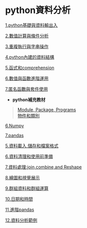# python資料分析
  
 [1.python基礎與資料輸出入](https://github.com/roberthsu2003/PythonForDataAnalysis/tree/master/python%E5%9F%BA%E7%A4%8E%E8%88%87%E8%B3%87%E6%96%99%E8%BC%B8%E5%87%BA%E5%85%A5)  
 
[2.數值計算與條件分析](https://github.com/roberthsu2003/PythonForDataAnalysis/tree/master/%E6%95%B8%E5%80%BC%E8%A8%88%E7%AE%97%E8%88%87%E6%A2%9D%E4%BB%B6%E5%88%86%E6%9E%90) 

[3.重複執行與字串操作](https://github.com/roberthsu2003/PythonForDataAnalysis/tree/master/%E9%87%8D%E8%A4%87%E5%9F%B7%E8%A1%8C%E8%88%87%E5%AD%97%E4%B8%B2%E6%93%8D%E4%BD%9C) 

[4.python內建的資料結構](https://github.com/roberthsu2003/PythonForDataAnalysis/tree/master/python%E5%85%A7%E5%BB%BA%E7%9A%84%E8%B3%87%E6%96%99%E7%B5%90%E6%A7%8B)

[5.函式和comprehension](https://github.com/roberthsu2003/PythonForDataAnalysis/tree/master/%E5%87%BD%E5%BC%8F%E5%92%8Ccomprehension)

[6.數值與函數進階運用](https://github.com/roberthsu2003/PythonForDataAnalysis/tree/master/%E6%95%B8%E5%80%BC%E8%88%87%E5%87%BD%E6%95%B8%E9%80%B2%E9%9A%8E%E9%81%8B%E7%94%A8)

[7.匿名函數與套件使用](https://github.com/roberthsu2003/PythonForDataAnalysis/tree/master/%E5%8C%BF%E5%90%8D%E5%87%BD%E6%95%B8%E8%88%87%E5%A5%97%E4%BB%B6%E4%BD%BF%E7%94%A8)

- **python補充教材** 
> [Module, Package, Programs](https://github.com/roberthsu2003/PythonForDataAnalysis/tree/master/Module_Packages_Programs)   
> [物件和類別](https://github.com/roberthsu2003/PythonForDataAnalysis/tree/master/%E7%89%A9%E4%BB%B6%E5%92%8C%E9%A1%9E%E5%88%A5)  
   

[6.Numpy](https://github.com/roberthsu2003/PythonForDataAnalysis/tree/master/numpy)  

[7.pandas](https://github.com/roberthsu2003/PythonForDataAnalysis/tree/master/pandas)      

[5.資料載入,儲存和檔案格式](https://github.com/roberthsu2003/PythonForDataAnalysis/tree/master/%E8%B3%87%E6%96%99%E8%BC%89%E5%85%A5%E5%92%8C%E5%84%B2%E5%AD%98%E5%92%8C%E6%AA%94%E6%A1%88%E6%A0%BC%E5%BC%8F)  

[6.資料清理和使用前準備](https://github.com/roberthsu2003/PythonForDataAnalysis/tree/master/%E8%B3%87%E6%96%99%E6%B8%85%E7%90%86%E5%92%8C%E4%BD%BF%E7%94%A8%E5%89%8D%E6%BA%96%E5%82%99)     

[7.資料處理:join,combine,and Reshape](https://github.com/roberthsu2003/PythonForDataAnalysis/tree/master/%E8%B3%87%E6%96%99%E8%99%95%E7%90%86)   

[8.繪圖和視覺展示](https://github.com/roberthsu2003/PythonForDataAnalysis/tree/master/%E7%B9%AA%E5%9C%96%E5%92%8C%E8%A6%96%E8%A6%BA%E5%B1%95%E7%A4%BA)  
 
[9.群組資料和群組運算](https://github.com/roberthsu2003/PythonForDataAnalysis/tree/master/%E7%BE%A4%E7%B5%84%E8%B3%87%E6%96%99%E5%92%8C%E7%BE%A4%E7%B5%84%E9%81%8B%E7%AE%97)   

[10.日期和時間](https://github.com/roberthsu2003/PythonForDataAnalysis/tree/master/%E6%97%A5%E6%9C%9F%E5%92%8C%E6%99%82%E9%96%93)   

[11.進階pandas](https://github.com/roberthsu2003/PythonForDataAnalysis/tree/master/%E9%80%B2%E9%9A%8Epandas)    

[12.資料分析範例](https://github.com/roberthsu2003/PythonForDataAnalysis/tree/master/%E8%B3%87%E6%96%99%E5%88%86%E6%9E%90%E7%AF%84%E4%BE%8B)  
